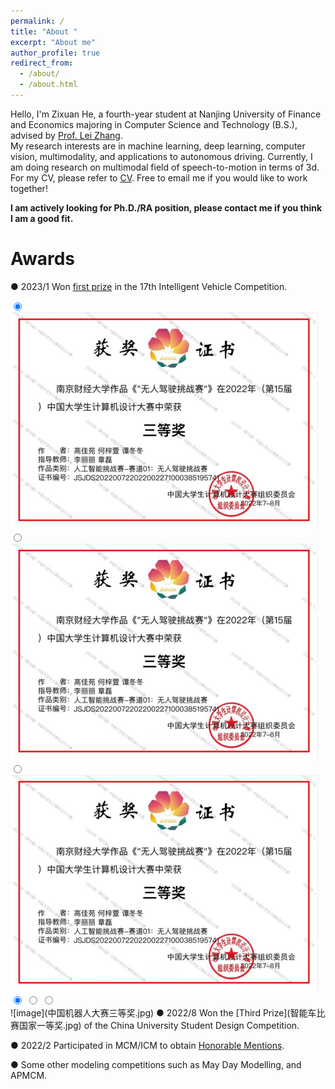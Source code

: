 ```yaml
---
permalink: /
title: "About "
excerpt: "About me"
author_profile: true
redirect_from: 
  - /about/
  - /about.html
---
```

<link rel="stylesheet" type="text/css" href="about.css">

Hello, I'm Zixuan He, a fourth-year student at Nanjing University of Finance and Economics majoring in Computer Science and Technology (B.S.), advised by [Prof. Lei Zhang](https://xueshu.baidu.com/scholarID/CN-BK73TEKJ).  
My research interests are in machine learning, deep learning, computer vision, multimodality, and applications to autonomous driving. Currently, I am doing research on multimodal field of speech-to-motion in terms of 3d. For my CV, please refer to [CV](Zixuan_He_CV.pdf). Free to email me if you would like to work together!  

**I am actively looking for Ph.D./RA position, please contact me if you think I am a good fit.**


Awards
======
● 2023/1 Won [first prize](中国机器人大赛三等奖.jpg) in the 17th Intelligent Vehicle Competition.  
<div class="slideshow-container">
  <input type="radio" name="slide" id="slide1" checked>
  <img src="../中国机器人大赛三等奖.jpg" alt="Image 1">
  <input type="radio" name="slide" id="slide2">
  <img src="../中国机器人大赛三等奖.jpg" alt="Image 2">
  <input type="radio" name="slide" id="slide3">
  <img src="../中国机器人大赛三等奖.jpg" alt="Image 3">
  <div class="slideshow-controls">
    <input type="radio" name="slide-dot" id="slide-dot1" checked>
    <label for="slide-dot1"></label>
    <input type="radio" name="slide-dot" id="slide-dot2">
    <label for="slide-dot2"></label>
    <input type="radio" name="slide-dot" id="slide-dot3">
  <label for="slide-dot3"></label>
</div>
![image](中国机器人大赛三等奖.jpg)  
● 2022/8 Won the [Third Prize](智能车比赛国家一等奖.jpg) of the China University Student Design Competition.  

● 2022/2 Participated in MCM/ICM to obtain [Honorable Mentions](美赛建模H奖.jpg).  

● Some other modeling competitions such as May Day Modelling, and APMCM.  







